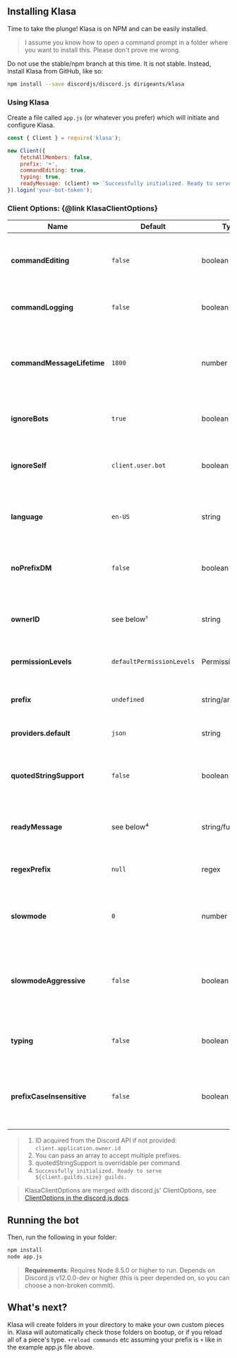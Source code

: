 ## Installing Klasa

Time to take the plunge! Klasa is on NPM and can be easily installed.

> I assume you know how to open a command prompt in a folder where you want to install this. Please don't prove me wrong.

Do not use the stable/npm branch at this time. It is not stable. Instead, install Klasa from GitHub, like so:

```sh
npm install --save discordjs/discord.js dirigeants/klasa
```

### Using Klasa

Create a file called `app.js` (or whatever you prefer) which will initiate and configure Klasa.

```javascript
const { Client } = require('klasa');

new Client({
	fetchAllMembers: false,
	prefix: '+',
	commandEditing: true,
	typing: true,
	readyMessage: (client) => `Successfully initialized. Ready to serve ${client.guilds.size} guilds.`
}).login('your-bot-token');
```

### Client Options: {@link KlasaClientOptions}

| Name                       | Default                   | Type               | Description                                                                         |
| -------------------------- | ------------------------- | ------------------ | ----------------------------------------------------------------------------------- |
| **commandEditing**         | `false`                   | boolean            | Whether the bot should update responses if the command is edited                    |
| **commandLogging**         | `false`                   | boolean            | Whether the bot should log command usage                                            |
| **commandMessageLifetime** | `1800`                    | number             | The threshold for when command messages should be swept in seconds since last edit  |
| **ignoreBots**             | `true`                    | boolean            | Whether or not this bot should ignore other bots                                    |
| **ignoreSelf**             | `client.user.bot`         | boolean            | Whether or not this bot should ignore itself (true for bots, false for selfbots)    |
| **language**               | `en-US`                   | string             | The default language Klasa should opt-in for the commands                           |
| **noPrefixDM**             | `false`                   | boolean            | Whether the bot should allow prefixless messages in DMs                             |
| **ownerID**                | see below¹                | string             | The Discord ID for the user the bot should respect as the owner                     |
| **permissionLevels**       | `defaultPermissionLevels` | PermissionLevels   | The permission levels to use with this bot                                          |
| **prefix**                 | `undefined`               | string/array       | The default prefix(es) when the bot first boots up.²                                |
| **providers.default**      | `json`                    | string             | The default provider to use in Klasa                                                |
| **quotedStringSupport**    | `false`                   | boolean            | Whether the bot should default to using quoted string support³                      |
| **readyMessage**           | see below⁴                | string/function    | readyMessage to be passed through to Klasa's ready event.                           |
| **regexPrefix**            | `null`                    | regex              | The regular expression prefix if one is provided                                    |
| **slowmode**               | `0`                       | number             | The number of ms when the bot should respond to a users command.                    |
| **slowmodeAggressive**     | `false`                   | boolean            | If the slowmode time should reset if a user spams the command over and over again   |
| **typing**                 | `false`                   | boolean            | Whether the bot should type while processing commands.                              |
| **prefixCaseInsensitive**  | `false`                   | boolean            | Whether the bot should respond if the prefix is incase sensitive or not             |

>1. ID acquired from the Discord API if not provided: `client.application.owner.id`
>1. You can pass an array to accept multiple prefixes.
>1. quotedStringSupport is overridable per command.
>1. `Successfully initialized. Ready to serve ${client.guilds.size} guilds.`

> KlasaClientOptions are merged with discord.js' ClientOptions, see [ClientOptions in the discord.js docs](https://discord.js.org/#/docs/main/master/typedef/ClientOptions).

## Running the bot

Then, run the following in your folder:

```sh
npm install
node app.js
```

> **Requirements**: Requires Node 8.5.0 or higher to run. Depends on Discord.js v12.0.0-dev or higher (this is peer depended on, so you can choose a non-broken commit).

## What's next?

Klasa will create folders in your directory to make your own custom pieces in. Klasa will automatically check those folders on bootup, or if you reload all of a piece's type. `+reload commands` etc assuming your prefix is `+` like in the example app.js file above.

